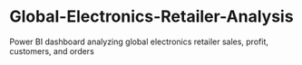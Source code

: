 # Global-Electronics-Retailer-Analysis
Power BI dashboard analyzing global electronics retailer sales, profit, customers, and orders
